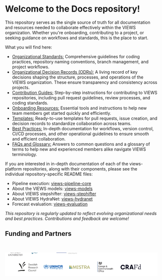 <div style="width: 100%; max-width: 1500px; height: 400px; overflow: hidden; position: relative;">
  <img src="https://pbs.twimg.com/profile_banners/1237000633896652800/1717069203/1500x500" alt="VIEWS Twitter Header" style="position: absolute; top: -50px; width: 100%; height: auto;">
</div>

# Welcome to the Docs repository!

This repository serves as the single source of truth for all documentation and resources needed to collaborate effectively within the VIEWS organization. Whether you're onboarding, contributing to a project, or seeking guidance on workflows and standards, this is the place to start.

What you will find here:

- [Organizational Standards:](./Organizational%20Guides/) Comprehensive guidelines for coding practices, repository naming conventions, branch management, and project workflows.
- [Organizational Decision Records (ODRs):](./ODRs/) A living record of key decisions shaping the structure, processes, and operations of the VIEWS organization. These ensure transparency and consistency across projects.
- [Contribution Guides:](./Contribution%20Guides/) Step-by-step instructions for contributing to VIEWS repositories, including pull request guidelines, review processes, and coding standards.
- [Onboarding Resources:](./Onboarding%20Resources/) Essential tools and instructions to help new team members get started quickly and efficiently.
- [Templates:](./Templates/) Ready-to-use templates for pull requests, issue creation, and decision records to standardize collaboration across teams.
- [Best Practices:](./Best%20Practices/) In-depth documentation for workflows, version control, CI/CD processes, and other operational guidelines to ensure smooth and efficient collaboration.
- [FAQs and Glossary:](./FAQ%20&%20Glossary/) Answers to common questions and a glossary of terms to help new and experienced members alike navigate VIEWS terminology.

If you are interested in in-depth documentation of each of the views-platform repositories, along with their components, please see the individual repository-specific README files:
- Pipeline execution: [views-pipeline-core](https://github.com/views-platform/views-pipeline-core/blob/main/README.md)
- About the VIEWS models: [views-models](https://github.com/views-platform/views-models/blob/main/README.md)
- About VIEWS stepshifter: [views-stephifter](https://github.com/views-platform/views-stepshifter/blob/main/README.md)
- About VIEWS HydraNet: [views-hydranet](https://github.com/views-platform/views-hydranet/blob/main/README.md)
- Forecast evaluation: [views-evaluation](https://github.com/views-platform/views-evaluation/blob/main/README.md)


*This repository is regularly updated to reflect evolving organizational needs and best practices. Contributions and feedback are welcome!*


## Funding and Partners 

<div style="width: 100%; max-width: 1500px; height: 400px; overflow: hidden; position: relative; margin-top: 50px;">
  <img src="image.png" alt="Funder logos" style="position: absolute; top: -50px; width: 100%; height: auto;">
</div>


